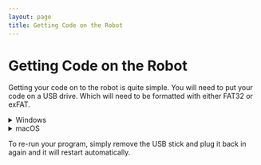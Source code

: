 ```yaml
---
layout: page
title: Getting Code on the Robot
---
```


Getting Code on the Robot
======================

Getting your code on to the robot is quite simple.
You will need to put your code on a USB drive. Which will need to be formatted with either FAT32 or exFAT.

<details>
<summary>Windows</summary>
1. Open your code in File Explorer
2. Select all of your code files (<kbd>Control + A</kbd> to select all files)
3. Right-click the files
4. Click Compress to Zip file
5. Name the newly created file `robot`

![Screenshot for Windows 11](/images/content/kit/zip_win11.png)
![Screenshot for Windows 10](/images/content/kit/zip_win10.png)

If you are on Windows 10 or older, you will need to use Send to &rarr; Compressed (zipped) folder
</details>

<details>
<summary>macOS</summary>
1. Open your code in Finder
2. Select all of your code files (<kbd>⌘A</kbd> to select all files)
3. Right-click (or Control-click) the files and click Compress
4. Name the newly created file `robot.zip`

![Screenshot]({ site.baseurl }}/images/content/kit/zip_macOS.png)
</details>

To re-run your program, simply remove the USB stick and plug it back in again and it will restart automatically.
